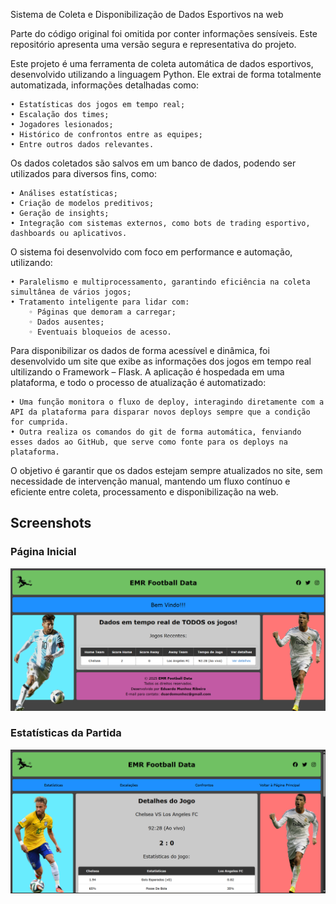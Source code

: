 Sistema de Coleta e Disponibilização de Dados Esportivos na web

Parte do código original foi omitida por conter informações sensíveis. Este repositório apresenta uma versão segura e representativa do projeto.

Este projeto é uma ferramenta de coleta automática de dados esportivos, desenvolvido utilizando a linguagem Python. Ele extrai de forma totalmente automatizada, informações detalhadas como:

    • Estatísticas dos jogos em tempo real;
    • Escalação dos times;
    • Jogadores lesionados;
    • Histórico de confrontos entre as equipes;
    • Entre outros dados relevantes.

Os dados coletados são salvos em um banco de dados, podendo ser utilizados para diversos fins, como:
    
    • Análises estatísticas;
    • Criação de modelos preditivos;
    • Geração de insights;
    • Integração com sistemas externos, como bots de trading esportivo, dashboards ou aplicativos.

O sistema foi desenvolvido com foco em performance e automação, utilizando:
    
    • Paralelismo e multiprocessamento, garantindo eficiência na coleta simultânea de vários jogos;
    • Tratamento inteligente para lidar com:
        ◦ Páginas que demoram a carregar;
        ◦ Dados ausentes;
        ◦ Eventuais bloqueios de acesso.

Para disponibilizar os dados de forma acessível e dinâmica, foi desenvolvido um site que exibe as informações dos jogos em tempo real ultilizando o Framework – Flask. A aplicação é hospedada em uma plataforma, e todo o processo de atualização é automatizado:
    
    • Uma função monitora o fluxo de deploy, interagindo diretamente com a API da plataforma para disparar novos deploys sempre que a condição for cumprida.
    • Outra realiza os comandos do git de forma automática, fenviando esses dados ao GitHub, que serve como fonte para os deploys na plataforma.

O objetivo é garantir que os dados estejam sempre atualizados no site, sem necessidade de intervenção manual, mantendo um fluxo contínuo e eficiente entre coleta, processamento e disponibilização na web.

## Screenshots

### Página Inicial
![Home](images/homepage.png)

### Estatísticas da Partida
![Estatísticas](images/estatisticas.png)

